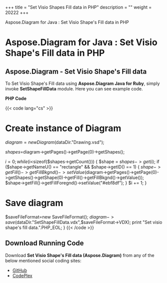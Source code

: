 +++
title = "Set Visio Shapes Fill data in PHP" 
description = "" 
weight = 20222 
+++

Aspose.Diagram for Java : Set Visio Shape's Fill data in PHP  

# Aspose.Diagram for Java : Set Visio Shape's Fill data in PHP


## Aspose.Diagram - Set Visio Shape's Fill data

To Set Visio Shape's Fill data using **Aspose.Diagram Java for Ruby**, simply invoke **SetShapeFillData** module. Here you can see example code.

**PHP Code**

{{< code lang="cs" >}}
# Create instance of Diagram
$diagram = new Diagram($dataDir."Drawing.vsd");

$shapes=$diagram->getPages()->getPage(0)->getShapes();

$i = 0;
while ($i<sizeof($shapes->getCount())) {
$shape = $shapes->get($i);
if ($shape->getNameU() == "rectangle" && $shape->getID() == 1) {
$shape->getFill()->getFillBkgnd()->setValue($diagram->getPages()->getPage(0)->getShapes()->getShape(0)->getFill()->getFillBkgnd()->getValue());
$shape->getFill()->getFillForegnd()->setValue("#ebf8df");
}
$i += 1;
}

# Save diagram
$saveFileFormat=new SaveFileFormat();
$diagram->save($dataDir."SetShapeFillData.vdx",$saveFileFormat->VDX);
print "Set visio shape's fill data.".PHP_EOL;
}
{{< /code >}}

## Download Running Code

Download **Set Visio Shape's Fill data (Aspose.Diagram)** from any of the below mentioned social coding sites:

*   [GitHub](https://github.com/asposediagram/Aspose.Diagram-for-Java/blob/master/Plugins/Aspose_Diagram_Java_for_PHP/src/aspose/diagram/WorkingwithShapes/SetShapeFillData.php)
*   [CodePlex](https://asposediagramjavaphp.codeplex.com/SourceControl/latest#src/aspose/diagram/WorkingwithShapes/SetShapeFillData.php)

